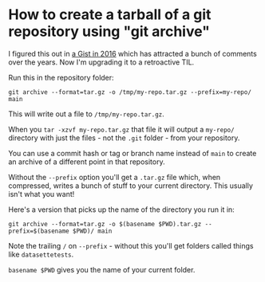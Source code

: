 #  How to create a tarball of a git repository using "git archive"

I figured this out in [a Gist in 2016](https://gist.github.com/simonw/a44af92b4b255981161eacc304417368) which has attracted a bunch of comments over the years. Now I'm upgrading it to a retroactive TIL.

Run this in the repository folder:

    git archive --format=tar.gz -o /tmp/my-repo.tar.gz --prefix=my-repo/ main

This will write out a file to `/tmp/my-repo.tar.gz`.

When you `tar -xzvf my-repo.tar.gz` that file it will output a `my-repo/` directory with just the files - not the `.git` folder - from your repository.

You can use a commit hash or tag or branch name instead of `main` to create an archive of a different point in that repository.

Without the `--prefix` option you'll get a `.tar.gz` file which, when compressed, writes a bunch of stuff to your current directory. This usually isn't what you want!

Here's a version that picks up the name of the directory you run it in:

    git archive --format=tar.gz -o $(basename $PWD).tar.gz --prefix=$(basename $PWD)/ main

Note the trailing `/` on `--prefix` - without this you'll get folders called things like `datasettetests`.

`basename $PWD` gives you the name of your current folder.
